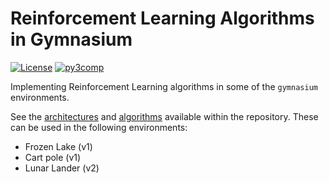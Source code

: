 # Reinforcement Learning Algorithms in Gymnasium

[![License](https://img.shields.io/badge/license-MIT-red.svg)](https://img.shields.io/badge/license-GPL-blue.svg)
[![py3comp](https://img.shields.io/badge/py3-compatible-brightgreen.svg)](https://img.shields.io/badge/py3-compatible-brightgreen.svg)

Implementing Reinforcement Learning algorithms in some of the `gymnasium` environments.

See the [architectures](https://github.com/GerardMR12/gymnasium-exp/blob/main/docs/archs.md) and [algorithms](https://github.com/GerardMR12/gymnasium-exp/blob/main/docs/algos.md) available within the repository. These can be used in the following environments:
- Frozen Lake (v1)
- Cart pole (v1)
- Lunar Lander (v2)
